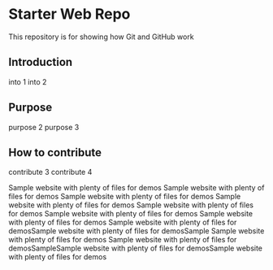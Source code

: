 # Starter Web Repo

This repository is for showing how Git and GitHub work

## Introduction
into 1
into 2

## Purpose
purpose 2
purpose 3

## How to contribute
contribute 3
contribute 4

Sample website with plenty of files for demos
Sample website with plenty of files for demos
Sample website with plenty of files for demos
Sample website with plenty of files for demos
Sample website with plenty of files for demos
Sample website with plenty of files for demos
Sample website with plenty of files for demos
Sample website with plenty of files for demosSample website with plenty of files for demosSample
Sample website with plenty of files for demos
Sample website with plenty of files for demosSampleSample website with plenty of files for demosSample website with plenty of files for demos